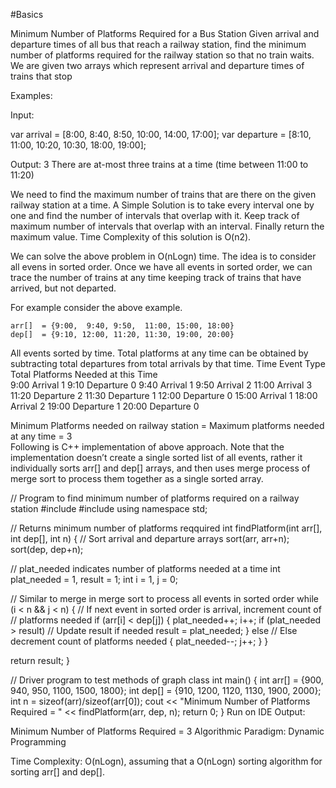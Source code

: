 #Basics

 
Minimum Number of Platforms Required for a Bus Station
Given arrival and departure times of all bus that reach a railway station, find the minimum number of platforms required for the railway station so that no train waits.
We are given two arrays which represent arrival and departure times of trains that stop

Examples:

Input:  
  
  
  var arrival  = [8:00,  8:40, 8:50,  10:00, 14:00, 17:00];
  var departure  = [8:10, 11:00, 10:20, 10:30, 18:00, 19:00];
 
Output: 3
There are at-most three trains at a time (time between 11:00 to 11:20)

We need to find the maximum number of trains that are there on the given railway station at a time. A Simple Solution is to take every interval one by one and find the number of intervals that overlap with it. Keep track of maximum number of intervals that overlap with an interval. Finally return the maximum value. Time Complexity of this solution is O(n2).

We can solve the above problem in O(nLogn) time. The idea is to consider all evens in sorted order. Once we have all events in sorted order, we can trace the number of trains at any time keeping track of trains that have arrived, but not departed.

For example consider the above example.

    arr[]  = {9:00,  9:40, 9:50,  11:00, 15:00, 18:00}
    dep[]  = {9:10, 12:00, 11:20, 11:30, 19:00, 20:00}

All events sorted by time.
Total platforms at any time can be obtained by subtracting total 
departures from total arrivals by that time.
 Time     Event Type     Total Platforms Needed at this Time                               
 9:00       Arrival                  1
 9:10       Departure                0
 9:40       Arrival                  1
 9:50       Arrival                  2
 11:00      Arrival                  3 
 11:20      Departure                2
 11:30      Departure                1
 12:00      Departure                0
 15:00      Arrival                  1
 18:00      Arrival                  2 
 19:00      Departure                1
 20:00      Departure                0

Minimum Platforms needed on railway station = Maximum platforms 
                                              needed at any time 
                                           = 3  
Following is C++ implementation of above approach. Note that the implementation doesn’t create a single sorted list of all events, rather it individually sorts arr[] and dep[] arrays, and then uses merge process of merge sort to process them together as a single sorted array.

// Program to find minimum number of platforms required on a railway station
#include<iostream>
#include<algorithm>
using namespace std;
 
// Returns minimum number of platforms reqquired
int findPlatform(int arr[], int dep[], int n)
{
   // Sort arrival and departure arrays
   sort(arr, arr+n);
   sort(dep, dep+n);
 
   // plat_needed indicates number of platforms needed at a time
   int plat_needed = 1, result = 1;
   int i = 1, j = 0;
 
   // Similar to merge in merge sort to process all events in sorted order
   while (i < n && j < n)
   {
      // If next event in sorted order is arrival, increment count of
      // platforms needed
      if (arr[i] < dep[j])
      {
          plat_needed++;
          i++;
          if (plat_needed > result)  // Update result if needed
              result = plat_needed;
      }
      else // Else decrement count of platforms needed
      {
          plat_needed--;
          j++;
      }
   }
 
   return result;
}
 
// Driver program to test methods of graph class
int main()
{
    int arr[] = {900, 940, 950, 1100, 1500, 1800};
    int dep[] = {910, 1200, 1120, 1130, 1900, 2000};
    int n = sizeof(arr)/sizeof(arr[0]);
    cout << "Minimum Number of Platforms Required = "
         << findPlatform(arr, dep, n);
    return 0;
}
Run on IDE
Output:

Minimum Number of Platforms Required = 3
Algorithmic Paradigm: 
Dynamic Programming

Time Complexity: O(nLogn), assuming that a O(nLogn) sorting algorithm for sorting arr[] and dep[].
